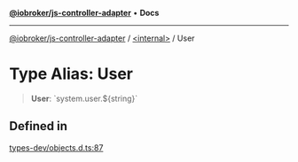 [**@iobroker/js-controller-adapter**](../../README.md) • **Docs**

***

[@iobroker/js-controller-adapter](../../globals.md) / [\<internal\>](../README.md) / User

# Type Alias: User

> **User**: \`system.user.$\{string\}\`

## Defined in

[types-dev/objects.d.ts:87](https://github.com/ioBroker/ioBroker.js-controller/blob/77e3ad19ba544ef59ab9929a52ba17e35b9cc80a/packages/types-dev/objects.d.ts#L87)
